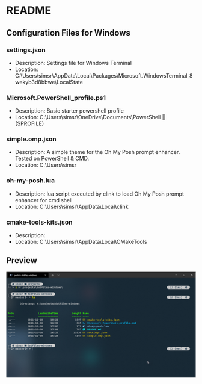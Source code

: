 # README

## Configuration Files for Windows

### settings.json

- Description: Settings file for Windows Terminal
- Location: C:\Users\simsr\AppData\Local\Packages\Microsoft.WindowsTerminal_8wekyb3d8bbwe\LocalState

### Microsoft.PowerShell_profile.ps1

- Description: Basic starter powershell profile
- Location: C:\Users\simsr\OneDrive\Documents\PowerShell || ($PROFILE)

### simple.omp.json

- Description: A simple theme for the Oh My Posh prompt enhancer. Tested on PowerShell & CMD.
- Location: C:\Users\simsr

### oh-my-posh.lua

- Description: lua script executed by clink to load Oh My Posh prompt enhancer for cmd shell
- Location: C:\Users\simsr\AppData\Local\clink

### cmake-tools-kits.json

- Description:
- Location: C:\Users\simsr\AppData\Local\CMakeTools

## Preview

![PowerShell](/images/pwsh.png)
